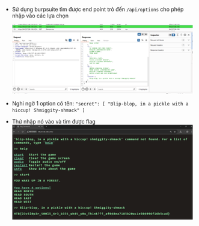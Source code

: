 - Sử dụng burpsuite tìm được end point trỏ đến `/api/options` cho phép nhập vào các lựa chọn

    ![alt text](image.png)

- Nghi ngờ 1 option có tên:
    `"secret": [
      "Blip-blop, in a pickle with a hiccup! Shmiggity-shmack"
    ]`
- Thử nhập nó vào và tìm được flag
    ![alt text](image-1.png)
